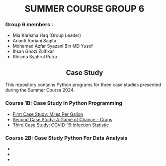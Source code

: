 <h1 align="center">SUMMER COURSE GROUP 6</h1>
<h3>Group 6 members :</h3>
<ul>
  <li>Mia Karisma Haq <span>(Group Leader)</span></li>
  <li>Arianti Apriani Sagita</li>
  <li>Mohamad Azfar Syazani Bin MD Yusof</li>
  <li>Ihsan Ghozi Zulfikar</li>
  <li>Rhisma Syahrul Putra</li>
</ul>
<h2 align="center">Case Study</h2>
<p> This repository contains Python programs for three case studies presented during the Summer Course 2024. </p>
<h3>Course 1B: Case Study in Python Programming</h3>
<ul>
  <li><a href="Course1B_Case_Study_in_Python/caseStudy1.py">First Case Study: Miles Per Gallon</a></li>
  <li><a href="Course1B_Case_Study_in_Python/dice_game.py">Second Case Study: A Game of Chance - Craps</a></li>
  <li><a href="Course1B_Case_Study_in_Python/covid_statistics.py">Third Case Study: COVID-19 Infection Statistic</a></li>
</ul>
<h3>Course 2B: Case Study Python For Data Analysis</h3>
<ul>
  <li></li>
  <li></li>
  <li></li>
</ul>
